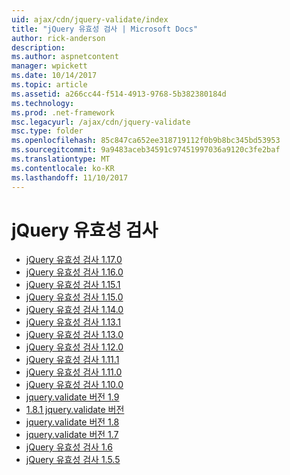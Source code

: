 ```yaml
---
uid: ajax/cdn/jquery-validate/index
title: "jQuery 유효성 검사 | Microsoft Docs"
author: rick-anderson
description: 
ms.author: aspnetcontent
manager: wpickett
ms.date: 10/14/2017
ms.topic: article
ms.assetid: a266cc44-f514-4913-9768-5b382380184d
ms.technology: 
ms.prod: .net-framework
msc.legacyurl: /ajax/cdn/jquery-validate
msc.type: folder
ms.openlocfilehash: 85c847ca652ee318719112f0b9b8bc345bd53953
ms.sourcegitcommit: 9a9483aceb34591c97451997036a9120c3fe2baf
ms.translationtype: MT
ms.contentlocale: ko-KR
ms.lasthandoff: 11/10/2017
---
```

<a name="jquery-validate"></a>jQuery 유효성 검사
====================
- [jQuery 유효성 검사 1.17.0](cdnjqueryvalidate1170.md)
- [jQuery 유효성 검사 1.16.0](cdnjqueryvalidate1160.md)
- [jQuery 유효성 검사 1.15.1](cdnjqueryvalidate1151.md)
- [jQuery 유효성 검사 1.15.0](cdnjqueryvalidate1150.md)
- [jQuery 유효성 검사 1.14.0](cdnjqueryvalidate1140.md)
- [jQuery 유효성 검사 1.13.1](cdnjqueryvalidate1131.md)
- [jQuery 유효성 검사 1.13.0](cdnjqueryvalidate1130.md)
- [jQuery 유효성 검사 1.12.0](cdnjqueryvalidate1120.md)
- [jQuery 유효성 검사 1.11.1](cdnjqueryvalidate1111.md)
- [jQuery 유효성 검사 1.11.0](cdnjqueryvalidate111.md)
- [jQuery 유효성 검사 1.10.0](cdnjqueryvalidate110.md)
- [jquery.validate 버전 1.9](cdnjqueryvalidate19.md)
- [1.8.1 jquery.validate 버전](cdnjqueryvalidate181.md)
- [jquery.validate 버전 1.8](cdnjqueryvalidate18.md)
- [jquery.validate 버전 1.7](cdnjqueryvalidate17.md)
- [jQuery 유효성 검사 1.6](cdnjqueryvalidate16.md)
- [jQuery 유효성 검사 1.5.5](cdnjqueryvalidate155.md)
